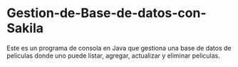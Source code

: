 # Gestion-de-Base-de-datos-con-Sakila
Este es un programa de consola en Java que gestiona una base de datos de peliculas donde uno puede listar, agregar, actualizar y eliminar peliculas.
